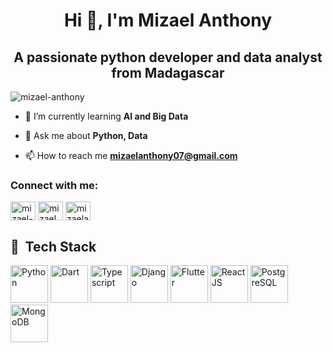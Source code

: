 <h1 align="center">Hi 👋, I'm Mizael Anthony</h1>
<h2 align="center">A passionate python developer and data analyst from Madagascar</h2>

<p align="left"> <img src="https://komarev.com/ghpvc/?username=mizael-anthony&label=Profile%20views&color=0e75b6&style=flat" alt="mizael-anthony" /> </p>

- 🌱 I’m currently learning **AI and Big Data**

- 💬 Ask me about **Python, Data**

- 📫 How to reach me **mizaelanthony07@gmail.com**

<h3 align="left">Connect with me:</h3>
<p align="left">
<a href="https://linkedin.com/in/mizael-anthony" target="blank"><img align="center" src="https://raw.githubusercontent.com/rahuldkjain/github-profile-readme-generator/master/src/images/icons/Social/linked-in-alt.svg" alt="mizael-anthony" height="30" width="40" /></a>
<a href="https://web.facebook.com/profile.php?id=100084669062052" target="blank"><img align="center" src="https://raw.githubusercontent.com/rahuldkjain/github-profile-readme-generator/master/src/images/icons/Social/facebook.svg" alt="mizael anthony" height="30" width="40" /></a>
<a href="https://www.hackerrank.com/profile/mizaelanthony07" target="blank"><img align="center" src="https://raw.githubusercontent.com/rahuldkjain/github-profile-readme-generator/master/src/images/icons/Social/hackerrank.svg" alt="mizaelanthony07" height="30" width="40" /></a>
</p>

<h2> 🚀 &nbsp;Tech Stack</h2>
<p align="left">
<img src="https://cdn.jsdelivr.net/gh/devicons/devicon/icons/python/python-original.svg"  alt="Python" width="60" height="60"/>
<img src="https://cdn.jsdelivr.net/gh/devicons/devicon/icons/dart/dart-original.svg"  alt="Dart" width="60" height="60"/>
<img src="https://cdn.jsdelivr.net/gh/devicons/devicon/icons/typescript/typescript-original.svg"  alt="Typescript" width="60" height="60"/>
<img src="https://cdn.jsdelivr.net/gh/devicons/devicon/icons/django/django-plain.svg" alt="Django" width="60" height="60" />
<img src="https://cdn.jsdelivr.net/gh/devicons/devicon/icons/flutter/flutter-original.svg" alt="Flutter"  width="60" height="60" />
<img src="https://cdn.jsdelivr.net/gh/devicons/devicon/icons/react/react-original.svg" alt="ReactJS" width="60" height="60" />
<img src="https://cdn.jsdelivr.net/gh/devicons/devicon/icons/postgresql/postgresql-original.svg" alt="PostgreSQL"  width="60" height="60" />
<img src="https://cdn.jsdelivr.net/gh/devicons/devicon/icons/mongodb/mongodb-original.svg" alt="MongoDB"  width="60" height="60" />
</p>
